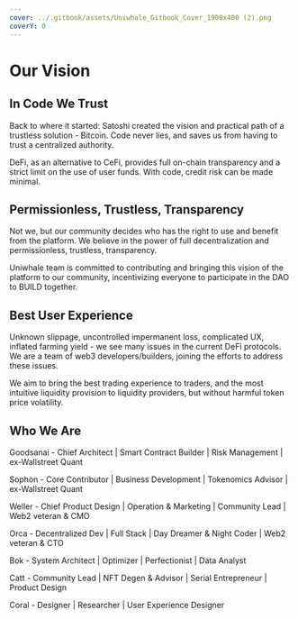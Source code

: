 ```yaml
---
cover: ../.gitbook/assets/Uniwhale_Gitbook_Cover_1900x400 (2).png
coverY: 0
---
```


# Our Vision

## In Code We Trust

Back to where it started: Satoshi created the vision and practical path of a trustless solution - Bitcoin. Code never lies, and saves us from having to trust a centralized authority. &#x20;

DeFi, as an alternative to CeFi, provides full on-chain transparency and a strict limit on the use of user funds. With code, credit risk can be made minimal.

## Permissionless, Trustless, Transparency

Not we, but our community decides who has the right to use and benefit from the platform. We believe in the power of full decentralization and permissionless, trustless, transparency.

Uniwhale team is committed to contributing and bringing this vision of the platform to our community, incentivizing everyone to participate in the DAO to BUILD together.

## Best User Experience

Unknown slippage, uncontrolled impermanent loss, complicated UX, inflated farming yield - we see many issues in the current DeFi protocols. We are a team of web3 developers/builders, joining the efforts to address these issues.&#x20;

We aim to bring the best trading experience to traders, and the most intuitive liquidity provision to liquidity providers, but without harmful token price volatility. &#x20;

## Who We Are

Goodsanai - Chief Architect | Smart Contract Builder | Risk Management | ex-Wallstreet Quant

Sophon - Core Contributor | Business Development | Tokenomics Advisor | ex-Wallstreet Quant

Weller - Chief Product Design | Operation & Marketing | Community Lead | Web2 veteran & CMO&#x20;

Orca - Decentralized Dev | Full Stack | Day Dreamer & Night Coder | Web2 veteran & CTO

Bok - System Architect | Optimizer | Perfectionist | Data Analyst&#x20;

Catt - Community Lead | NFT Degen & Advisor | Serial Entrepreneur | Product Design

Coral - Designer | Researcher | User Experience Designer&#x20;

